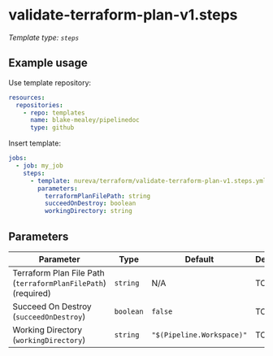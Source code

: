 # validate-terraform-plan-v1.steps

_Template type: `steps`_

## Example usage

Use template repository:

```yaml
resources:
  repositories:
    - repo: templates
      name: blake-mealey/pipelinedoc
      type: github
```

Insert template:

```yaml
jobs:
  - job: my_job
    steps:
      - template: nureva/terraform/validate-terraform-plan-v1.steps.yml@templates
        parameters:
          terraformPlanFilePath: string
          succeedOnDestroy: boolean
          workingDirectory: string
```

## Parameters

|Parameter|Type|Default|Description|
|---|---|---|---|
|Terraform Plan File Path (`terraformPlanFilePath`)  (required)|`string` |N/A|TODO|
|Succeed On Destroy (`succeedOnDestroy`) |`boolean` |`false`|TODO|
|Working Directory (`workingDirectory`) |`string` |`"$(Pipeline.Workspace)"`|TODO|
